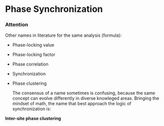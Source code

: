 # Phase Synchronization

### Attention

Other names in literature for the same analysis (formula): 

- Phase-locking value
- Phase-locking factor
- Phase correlation
- Synchronization
- Phase clustering

  The consensus of a name sometimes is confusing, because the same concept can evolve differently in diverse knowleged areas. Bringing the mindset of math, the name that best approach the logic of synchronization is:

**Inter-site phase clustering**
